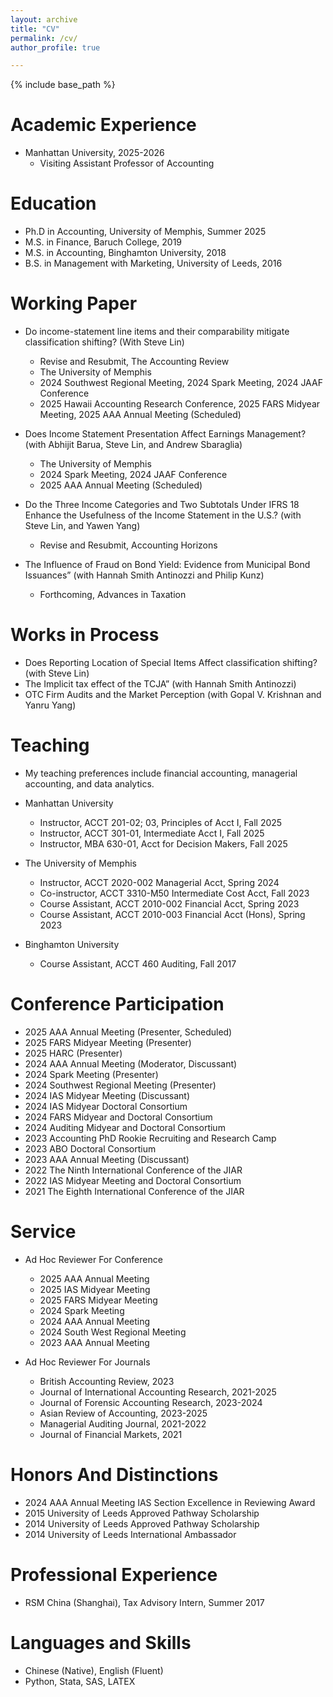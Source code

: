 ```yaml
---
layout: archive
title: "CV"
permalink: /cv/
author_profile: true

---
```


{% include base_path %}

Academic Experience
======
* Manhattan University, 2025-2026
  * Visiting Assistant Professor of Accounting

Education
======
* Ph.D in Accounting, University of Memphis, Summer 2025
* M.S. in Finance, Baruch College, 2019
* M.S. in Accounting, Binghamton University, 2018
* B.S. in Management with Marketing, University of Leeds, 2016

Working Paper
======
* Do income-statement line items and their comparability mitigate classification shifting? (With Steve Lin)
  * Revise and Resubmit, The Accounting Review
  * The University of Memphis
  * 2024 Southwest Regional Meeting, 2024 Spark Meeting, 2024 JAAF Conference
  * 2025 Hawaii Accounting Research Conference, 2025 FARS Midyear Meeting, 2025 AAA Annual Meeting (Scheduled)

* Does Income Statement Presentation Affect Earnings Management? (with Abhijit Barua, Steve Lin, and Andrew Sbaraglia)
  * The University of Memphis
  * 2024 Spark Meeting, 2024 JAAF Conference
  * 2025 AAA Annual Meeting (Scheduled)
 
* Do the Three Income Categories and Two Subtotals Under IFRS 18 Enhance the Usefulness of the Income Statement in the U.S.? (with Steve Lin, and Yawen Yang)
  * Revise and Resubmit, Accounting Horizons

* The Influence of Fraud on Bond Yield: Evidence from Municipal Bond Issuances” (with Hannah Smith Antinozzi and Philip Kunz)
  * Forthcoming, Advances in Taxation
  
Works in Process
======
* Does Reporting Location of Special Items Affect classification shifting? (with Steve Lin)
* The Implicit tax effect of the TCJA” (with Hannah Smith Antinozzi)
* OTC Firm Audits and the Market Perception (with Gopal V. Krishnan and Yanru Yang)

Teaching
======
* My teaching preferences include financial accounting, managerial accounting, and data analytics.
* Manhattan University
  * Instructor, ACCT 201-02; 03, Principles of Acct I, Fall 2025
  * Instructor, ACCT 301-01, Intermediate Acct I, Fall 2025
  * Instructor, MBA 630-01, Acct for Decision Makers, Fall 2025
    
* The University of Memphis
  * Instructor, ACCT 2020-002 Managerial Acct, Spring 2024
  * Co-instructor, ACCT 3310-M50 Intermediate Cost Acct, Fall 2023
  * Course Assistant, ACCT 2010-002 Financial Acct, Spring 2023
  * Course Assistant, ACCT 2010-003 Financial Acct (Hons), Spring 2023
  
* Binghamton University
  * Course Assistant, ACCT 460 Auditing, Fall 2017

Conference Participation
======
* 2025 AAA Annual Meeting (Presenter, Scheduled)
* 2025 FARS Midyear Meeting (Presenter)
* 2025 HARC (Presenter)
* 2024 AAA Annual Meeting (Moderator, Discussant)
* 2024 Spark Meeting (Presenter)
* 2024 Southwest Regional Meeting (Presenter)
* 2024 IAS Midyear Meeting (Discussant)
* 2024 IAS Midyear Doctoral Consortium
* 2024 FARS Midyear and Doctoral Consortium
* 2024 Auditing Midyear and Doctoral Consortium
* 2023 Accounting PhD Rookie Recruiting and Research Camp
* 2023 ABO Doctoral Consortium
* 2023 AAA Annual Meeting (Discussant)
* 2022 The Ninth International Conference of the JIAR
* 2022 IAS Midyear Meeting and Doctoral Consortium
* 2021 The Eighth International Conference of the JIAR

Service
======
* Ad Hoc Reviewer For Conference
  * 2025 AAA Annual Meeting
  * 2025 IAS Midyear Meeting
  * 2025 FARS Midyear Meeting
  * 2024 Spark Meeting
  * 2024 AAA Annual Meeting
  * 2024 South West Regional Meeting
  * 2023 AAA Annual Meeting
  
* Ad Hoc Reviewer For Journals
  * British Accounting Review, 2023
  * Journal of International Accounting Research, 2021-2025
  * Journal of Forensic Accounting Research, 2023-2024
  * Asian Review of Accounting, 2023-2025
  * Managerial Auditing Journal, 2021-2022
  * Journal of Financial Markets, 2021

Honors And Distinctions
======
* 2024 AAA Annual Meeting IAS Section Excellence in Reviewing Award
* 2015 University of Leeds Approved Pathway Scholarship
* 2014 University of Leeds Approved Pathway Scholarship
* 2014 University of Leeds International Ambassador

Professional Experience 
======
* RSM China (Shanghai), Tax Advisory Intern, Summer 2017

Languages and Skills
======
* Chinese (Native), English (Fluent)
* Python, Stata, SAS, LATEX

